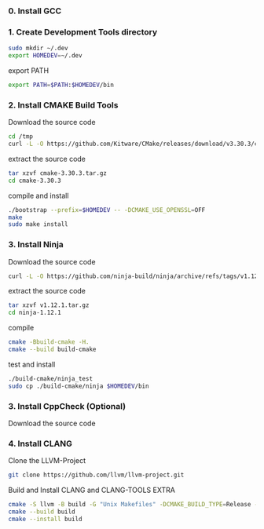 
### 0. Install GCC 

### 1. Create Development Tools directory
```bash
sudo mkdir ~/.dev
export HOMEDEV=~/.dev
```

export PATH
```bash
export PATH=$PATH:$HOMEDEV/bin
```

### 2. Install CMAKE Build Tools

Download the source code
```bash
cd /tmp
curl -L -O https://github.com/Kitware/CMake/releases/download/v3.30.3/cmake-3.30.3.tar.gz
```

extract the source code
```bash
tar xzvf cmake-3.30.3.tar.gz
cd cmake-3.30.3
```

compile and install
```bash
./bootstrap --prefix=$HOMEDEV -- -DCMAKE_USE_OPENSSL=OFF
make
sudo make install
```

### 3. Install Ninja

Download the source code
```bash
curl -L -O https://github.com/ninja-build/ninja/archive/refs/tags/v1.12.1.tar.gz
```
extract the source code
```bash
tar xzvf v1.12.1.tar.gz
cd ninja-1.12.1
```
compile
```bash
cmake -Bbuild-cmake -H.
cmake --build build-cmake
```
test and install
```bash
./build-cmake/ninja_test
sudo cp ./build-cmake/ninja $HOMEDEV/bin
```

### 3. Install CppCheck (Optional)

Download the source code


### 4. Install CLANG 

Clone the LLVM-Project
```bash
git clone https://github.com/llvm/llvm-project.git
```

Build and Install CLANG and CLANG-TOOLS EXTRA
```bash
cmake -S llvm -B build -G "Unix Makefiles" -DCMAKE_BUILD_TYPE=Release -DLLVM_ENABLE_PROJECTS="clang;clang-tools-extra" -DCMAKE_INSTALL_PREFIX=$HOMEDEV
cmake --build build
cmake --install build
```